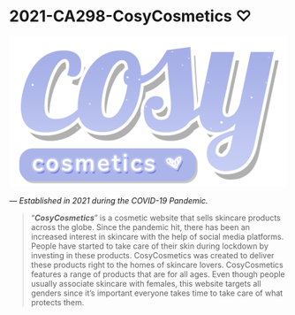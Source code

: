 # 2021-CA298-CosyCosmetics ♡

![logo](ca298proj/ca298app/static/img/cosytext.png)

*— Established in 2021 during the COVID-19 Pandemic.*
>“***CosyCosmetics***” is a cosmetic website that sells skincare products across the globe. Since the pandemic hit, there has been an increased interest in skincare with the help of social media platforms. People have started to take care of their skin during lockdown by investing in these products. CosyCosmetics was created to deliver these products right to the homes of skincare lovers.
CosyCosmetics features a range of products that are for all ages. Even though people usually associate skincare with females, this website targets all genders since it’s important everyone takes time to take care of what protects them.